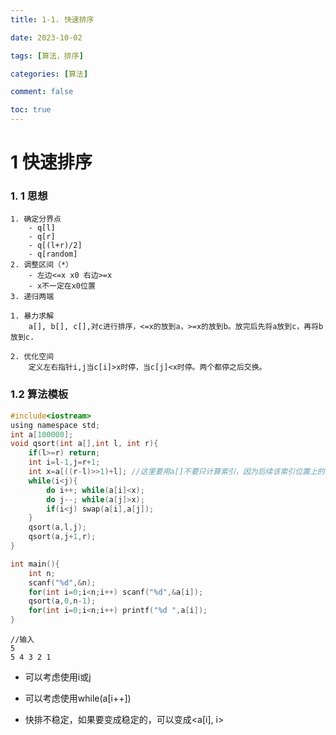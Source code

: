 ```yaml
---
title: 1-1. 快速排序

date: 2023-10-02

tags: [算法，排序]

categories: [算法]

comment: false

toc: true
---
```

#
<!--more-->

# 1 快速排序

### 1. 1 思想

```
1. 确定分界点
	- q[l]
	- q[r]
	- q[(l+r)/2]
	- q[random]
2. 调整区间（*）
	- 左边<=x x0 右边>=x
	- x不一定在x0位置
3. 递归两端
```
```
1. 暴力求解
	a[], b[], c[],对c进行排序，<=x的放到a，>=x的放到b。放完后先将a放到c，再将b放到c.
	
2. 优化空间
	定义左右指针i,j当c[i]>x时停，当c[j]<x时停。两个都停之后交换。
```
### 1.2 算法模板
```c
#include<iostream>
using namespace std;
int a[100000];
void qsort(int a[],int l, int r){
    if(l>=r) return;
    int i=l-1,j=r+1;
    int x=a[((r-l)>>1)+l]; //这里要用a[]不要只计算索引，因为后续该索引位置上的元素可能会改变。
    while(i<j){
        do i++; while(a[i]<x);
        do j--; while(a[j]>x);
        if(i<j) swap(a[i],a[j]);
    }
    qsort(a,l,j);
    qsort(a,j+1,r);
}

int main(){
    int n;
    scanf("%d",&n);
    for(int i=0;i<n;i++) scanf("%d",&a[i]);
    qsort(a,0,n-1);
    for(int i=0;i<n;i++) printf("%d ",a[i]);
}
```
```
//输入
5
5 4 3 2 1
```



- 可以考虑使用i或j
- 可以考虑使用while(a[i++])

- 快排不稳定，如果要变成稳定的，可以变成<a[i], i>


